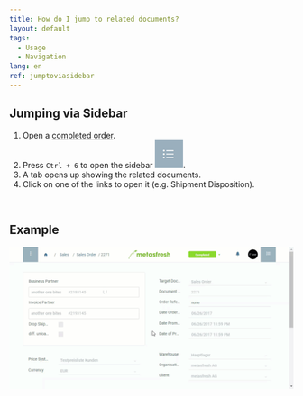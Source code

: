 ```yaml
---
title: How do I jump to related documents?
layout: default
tags:
  - Usage
  - Navigation
lang: en
ref: jumptoviasidebar
---
```


## Jumping via Sidebar

1. Open a [completed order](SalesOrder_recording).
1. Press `Ctrl + 6` to open the sidebar ![](assets/Sidebar_Icon_WebUI.png).
1. A tab opens up showing the related documents.
1. Click on one of the links to open it (e.g. Shipment Disposition).
<br>

## Example

![](assets/jumptosidebar.gif)
